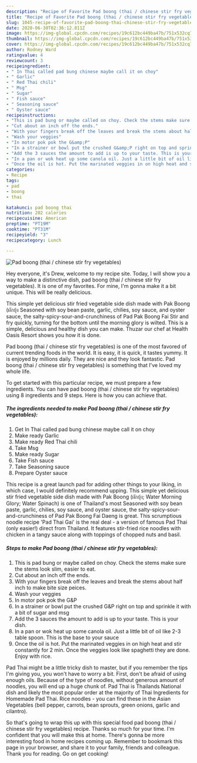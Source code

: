 ```yaml
---
description: "Recipe of Favorite Pad boong (thai / chinese stir fry vegetables)"
title: "Recipe of Favorite Pad boong (thai / chinese stir fry vegetables)"
slug: 1045-recipe-of-favorite-pad-boong-thai-chinese-stir-fry-vegetables
date: 2020-06-30T02:36:12.811Z
image: https://img-global.cpcdn.com/recipes/19c612bc449ba47b/751x532cq70/pad-boong-thai-chinese-stir-fry-vegetables-recipe-main-photo.jpg
thumbnail: https://img-global.cpcdn.com/recipes/19c612bc449ba47b/751x532cq70/pad-boong-thai-chinese-stir-fry-vegetables-recipe-main-photo.jpg
cover: https://img-global.cpcdn.com/recipes/19c612bc449ba47b/751x532cq70/pad-boong-thai-chinese-stir-fry-vegetables-recipe-main-photo.jpg
author: Rodney Ward
ratingvalue: 4
reviewcount: 3
recipeingredient:
- " In Thai called pad bung chinese maybe call it on choy"
- " Garlic"
- " Red Thai chili"
- " Msg"
- " Sugar"
- " Fish sauce"
- " Seasoning sauce"
- " Oyster sauce"
recipeinstructions:
- "This is pad bung or maybe called on choy. Check the stems make sure the stems look slim, easier to eat."
- "Cut about an inch off the ends."
- "With your fingers break off the leaves and break the stems about half inch to make bite size peices."
- "Wash your veggies"
- "In motor pok pok the G&amp;P"
- "In a strainer or bowl put the crushed G&amp;P right on top and sprinkle it with a bit of sugar and msg"
- "Add the 3 sauces the amount to add is up to your taste. This is your dish."
- "In a pan or wok heat up some canola oil. Just a little bit of oil like 2-3 table spoon. This is the base to your sauce"
- "Once the oil is hot. Put the marinated veggies in on high heat and stir constantly for 2 min. Once the veggies look like spaghetti they are done. Enjoy with rice."
categories:
- Recipe
tags:
- pad
- boong
- thai

katakunci: pad boong thai 
nutrition: 202 calories
recipecuisine: American
preptime: "PT19M"
cooktime: "PT31M"
recipeyield: "3"
recipecategory: Lunch

---
```



![Pad boong (thai / chinese stir fry vegetables)](https://img-global.cpcdn.com/recipes/19c612bc449ba47b/751x532cq70/pad-boong-thai-chinese-stir-fry-vegetables-recipe-main-photo.jpg)

Hey everyone, it's Drew, welcome to my recipe site. Today, I will show you a way to make a distinctive dish, pad boong (thai / chinese stir fry vegetables). It is one of my favorites. For mine, I'm gonna make it a bit unique. This will be really delicious.

This simple yet delicious stir fried vegetable side dish made with Pak Boong (ผักบุ้ง Seasoned with soy bean paste, garlic, chilies, soy sauce, and oyster sauce, the salty-spicy-sour-and-crunchiness of Pad Pak Boong Fai Stir and fry quickly, turning for the bottom until the morning glory is wilted. This is a simple, delicious and healthy dish you can make. Thuzar our chef at Health Oasis Resort shows you how it is done.

Pad boong (thai / chinese stir fry vegetables) is one of the most favored of current trending foods in the world. It is easy, it is quick, it tastes yummy. It is enjoyed by millions daily. They are nice and they look fantastic. Pad boong (thai / chinese stir fry vegetables) is something that I've loved my whole life.


To get started with this particular recipe, we must prepare a few ingredients. You can have pad boong (thai / chinese stir fry vegetables) using 8 ingredients and 9 steps. Here is how you can achieve that.

<!--inarticleads1-->

##### The ingredients needed to make Pad boong (thai / chinese stir fry vegetables):

1. Get  In Thai called pad bung chinese maybe call it on choy
1. Make ready  Garlic
1. Make ready  Red Thai chili
1. Take  Msg
1. Make ready  Sugar
1. Take  Fish sauce
1. Take  Seasoning sauce
1. Prepare  Oyster sauce


This recipe is a great launch pad for adding other things to your liking, in which case, I would definitely recommend upping. This simple yet delicious stir fried vegetable side dish made with Pak Boong (ผักบุ้ง; Water Morning Glory; Water Spinach) is one of Thailand&#39;s most Seasoned with soy bean paste, garlic, chilies, soy sauce, and oyster sauce, the salty-spicy-sour-and-crunchiness of Pad Pak Boong Fai Daeng is great. This scrumptious noodle recipe &#39;Pad Thai Gai&#39; is the real deal - a version of famous Pad Thai (only easier!) direct from Thailand. It features stir-fried rice noodles with chicken in a tangy sauce along with toppings of chopped nuts and basil. 

<!--inarticleads2-->

##### Steps to make Pad boong (thai / chinese stir fry vegetables):

1. This is pad bung or maybe called on choy. Check the stems make sure the stems look slim, easier to eat.
1. Cut about an inch off the ends.
1. With your fingers break off the leaves and break the stems about half inch to make bite size peices.
1. Wash your veggies
1. In motor pok pok the G&amp;P
1. In a strainer or bowl put the crushed G&amp;P right on top and sprinkle it with a bit of sugar and msg
1. Add the 3 sauces the amount to add is up to your taste. This is your dish.
1. In a pan or wok heat up some canola oil. Just a little bit of oil like 2-3 table spoon. This is the base to your sauce
1. Once the oil is hot. Put the marinated veggies in on high heat and stir constantly for 2 min. Once the veggies look like spaghetti they are done. Enjoy with rice.


Pad Thai might be a little tricky dish to master, but if you remember the tips I&#39;m giving you, you won&#39;t have to worry a bit. First, don&#39;t be afraid of using enough oils. Because of the type of noodles, without generous amount of noodles, you will end up a huge chunk of. Pad Thai is Thailands National dish and likely the most popular order at the majority of Thai Ingredients for Homemade Pad Thai. Rice noodles - you can find these in the Asian Vegetables (bell pepper, carrots, bean sprouts, green onions, garlic and cilantro). 

So that's going to wrap this up with this special food pad boong (thai / chinese stir fry vegetables) recipe. Thanks so much for your time. I'm confident that you will make this at home. There's gonna be more interesting food in home recipes coming up. Remember to bookmark this page in your browser, and share it to your family, friends and colleague. Thank you for reading. Go on get cooking!
